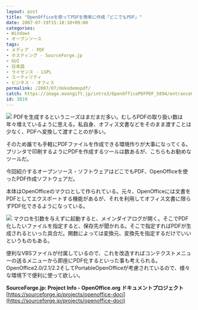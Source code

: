 ```yaml
---
layout: post
title: "OpenOfficeを使ってPDFを簡単に作成「どこでもPDF」"
date: 2007-07-19T15:18:10+09:00
categories:
- Windows
- オープンソース
tags: 
- メディア - PDF
- ホスティング - SourceForge.jp
- GUI
- 日本語
- ライセンス - LGPL
- ユーティリティ
- ビジネス - オフィス
permalink: /2007/07/dokodemopdf/
catch: https://image.moongift.jp/intro3/OpenOfficePDFPDF_5894/entrance02_thumb1.png
id: 3819
---
```

[![](https://image.moongift.jp/intro3/OpenOfficePDFPDF_5894/entrance01_thumb1.png)](https://image.moongift.jp/intro3/OpenOfficePDFPDF_5894/entrance013.png) PDFを生成するというニーズはまだまだ多い。むしろPDFの取り扱い数は年々増えているように思える。私自身、オフィス文書などをそのまま渡すことは少なく、PDFへ変換して渡すことのが多い。   
  
そのため誰でも手軽にPDFファイルを作成できる環境作りが大事になってくる。プリンタで印刷するようにPDFを作成するツールは数あるが、こちらもお勧めなツールだ。   
  
今回紹介するオープンソース・ソフトウェアはどこでもPDF、OpenOfficeを使ったPDF作成ソフトウェアだ。   
  
<!--more-->  
  
本体はOpenOfficeのマクロとして作られている。元々、OpenOfficeには文書をPDFとしてエクスポートする機能があるが、それを利用してオフィス文書に限らずPDF化できるようになっている。   
  
[![](https://image.moongift.jp/intro3/OpenOfficePDFPDF_5894/entrance02_thumb1.png)](https://image.moongift.jp/intro3/OpenOfficePDFPDF_5894/entrance023.png) マクロを引数を与えずに起動すると、メインダイアログが開く。そこでPDF化したいファイルを指定すると、保存先が聞かれる。そこで指定すればPDFが生成されるといった具合だ。関数によっては変換元、変換先を指定するだけでいいというものもある。   
  
便利なVBSファイルが付属しているので、これを改造すればコンテクストメニューの送るメニューから即座にPDF化するといった事も考えられる。OpenOffice2.0/2.1/2.2そしてPortableOpenOfficeが考慮されているので、様々な環境下で便利に使って欲しい。   
  
**SourceForge.jp: Project Info - OpenOffice.org ドキュメントプロジェクト**  
[https://sourceforge.jp/projects/openoffice-docj](https://sourceforge.jp/projects/openoffice-docj)